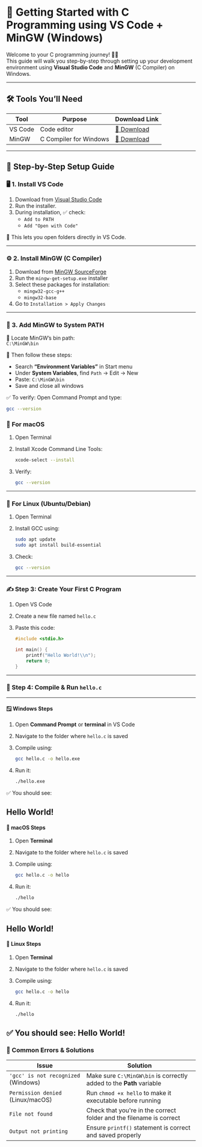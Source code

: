 # 🚀 Getting Started with C Programming using VS Code + MinGW (Windows)

Welcome to your C programming journey! 🧠💡  
This guide will walk you step-by-step through setting up your development environment using **Visual Studio Code** and **MinGW** (C Compiler) on Windows.

---

## 🛠️ Tools You’ll Need

| Tool         | Purpose                 | Download Link                                  |
|--------------|--------------------------|------------------------------------------------|
| VS Code      | Code editor              | [🔗 Download](https://code.visualstudio.com/)  |
| MinGW        | C Compiler for Windows   | [🔗 Download](https://sourceforge.net/projects/mingw/) |

---

## 🧩 Step-by-Step Setup Guide

### 🖥️ 1. Install **VS Code**

1. Download from [Visual Studio Code](https://code.visualstudio.com/)
2. Run the installer.
3. During installation, ✅ check:
   - `Add to PATH`
   - `Add "Open with Code"`

📌 This lets you open folders directly in VS Code.

---

### ⚙️ 2. Install **MinGW (C Compiler)**

1. Download from [MinGW SourceForge](https://sourceforge.net/projects/mingw/)
2. Run the `mingw-get-setup.exe` installer
3. Select these packages for installation:
   - `mingw32-gcc-g++`
   - `mingw32-base`
4. Go to `Installation > Apply Changes`
---

### 🧭 3. Add MinGW to **System PATH**

🔹 Locate MinGW’s bin path:  
`C:\MinGW\bin`

📌 Then follow these steps:
- Search **“Environment Variables”** in Start menu
- Under **System Variables**, find `Path` → Edit → New
- Paste: `C:\MinGW\bin`
- Save and close all windows

✅ To verify:
Open Command Prompt and type:
```bash
gcc --version
```

### 🍎 For macOS

1. Open Terminal  
2. Install Xcode Command Line Tools:

    ```bash
    xcode-select --install
    ```

3. Verify:

    ```bash
    gcc --version
    ```

---

### 🐧 For Linux (Ubuntu/Debian)

1. Open Terminal  
2. Install GCC using:

    ```bash
    sudo apt update
    sudo apt install build-essential
    ```

3. Check:

    ```bash
    gcc --version
    ```

---

### ✍️ Step 3: Create Your First C Program

1. Open VS Code  
2. Create a new file named `hello.c`  
3. Paste this code:

    ```c
    #include <stdio.h>

    int main() {
        printf("Hello World!\\n");
        return 0;
    }
    ```

---

### 🚀 Step 4: Compile & Run `hello.c`

---

#### 🪟 Windows Steps

1. Open **Command Prompt** or **terminal** in VS Code  
2. Navigate to the folder where `hello.c` is saved  
3. Compile using:

    ```bash
    gcc hello.c -o hello.exe
    ```

4. Run it:

    ```bash
    ./hello.exe
    ```

✅ You should see:

Hello World!
---

#### 🍎 macOS Steps

1. Open **Terminal**  
2. Navigate to the folder where `hello.c` is saved  
3. Compile using:

    ```bash
    gcc hello.c -o hello
    ```

4. Run it:

    ```bash
    ./hello
    ```

✅ You should see:

Hello World!
---

#### 🐧 Linux Steps

1. Open **Terminal**  
2. Navigate to the folder where `hello.c` is saved  
3. Compile using:

    ```bash
    gcc hello.c -o hello
    ```

4. Run it:

    ```bash
    ./hello
    ```

✅ You should see:
Hello World!
---

### 🧩 Common Errors & Solutions

| Issue                                  | Solution                                                             |
|---------------------------------------|----------------------------------------------------------------------|
| `'gcc' is not recognized` (Windows)   | Make sure `C:\MinGW\bin` is correctly added to the **Path** variable |
| `Permission denied` (Linux/macOS)     | Run `chmod +x hello` to make it executable before running            |
| `File not found`                      | Check that you're in the correct folder and the filename is correct  |
| `Output not printing`                 | Ensure `printf()` statement is correct and saved properly            |
